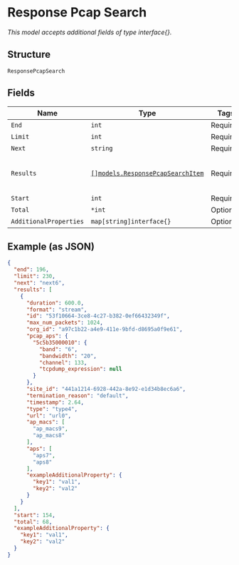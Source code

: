 
# Response Pcap Search

*This model accepts additional fields of type interface{}.*

## Structure

`ResponsePcapSearch`

## Fields

| Name | Type | Tags | Description |
|  --- | --- | --- | --- |
| `End` | `int` | Required | - |
| `Limit` | `int` | Required | - |
| `Next` | `string` | Required | - |
| `Results` | [`[]models.ResponsePcapSearchItem`](../../doc/models/response-pcap-search-item.md) | Required | **Constraints**: *Unique Items Required* |
| `Start` | `int` | Required | - |
| `Total` | `*int` | Optional | - |
| `AdditionalProperties` | `map[string]interface{}` | Optional | - |

## Example (as JSON)

```json
{
  "end": 196,
  "limit": 230,
  "next": "next6",
  "results": [
    {
      "duration": 600.0,
      "format": "stream",
      "id": "53f10664-3ce8-4c27-b382-0ef66432349f",
      "max_num_packets": 1024,
      "org_id": "a97c1b22-a4e9-411e-9bfd-d8695a0f9e61",
      "pcap_aps": {
        "5c5b35000010": {
          "band": "6",
          "bandwidth": "20",
          "channel": 133,
          "tcpdump_expression": null
        }
      },
      "site_id": "441a1214-6928-442a-8e92-e1d34b8ec6a6",
      "termination_reason": "default",
      "timestamp": 2.64,
      "type": "type4",
      "url": "url0",
      "ap_macs": [
        "ap_macs9",
        "ap_macs8"
      ],
      "aps": [
        "aps7",
        "aps8"
      ],
      "exampleAdditionalProperty": {
        "key1": "val1",
        "key2": "val2"
      }
    }
  ],
  "start": 154,
  "total": 68,
  "exampleAdditionalProperty": {
    "key1": "val1",
    "key2": "val2"
  }
}
```

